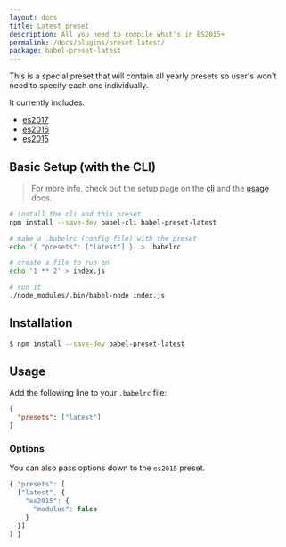 ```yaml
---
layout: docs
title: Latest preset
description: All you need to compile what's in ES2015+
permalink: /docs/plugins/preset-latest/
package: babel-preset-latest
---
```


This is a special preset that will contain all yearly presets so user's won't need to specify each one individually.

It currently includes:

 - [es2017](/docs/plugins/preset-es2017)
 - [es2016](/docs/plugins/preset-es2016)
 - [es2015](/docs/plugins/preset-es2015)

## Basic Setup (with the CLI)

> For more info, check out the setup page on the [cli](/docs/setup/) and the [usage](/docs/usage/cli/) docs.

```sh
# install the cli and this preset
npm install --save-dev babel-cli babel-preset-latest

# make a .babelrc (config file) with the preset
echo '{ "presets": ["latest"] }' > .babelrc

# create a file to run on
echo '1 ** 2' > index.js

# run it
./node_modules/.bin/babel-node index.js
```

## Installation

```sh
$ npm install --save-dev babel-preset-latest
```

## Usage

Add the following line to your `.babelrc` file:

```json
{
  "presets": ["latest"]
}
```

### Options

You can also pass options down to the `es2015` preset.

```js
{ "presets": [
  ["latest", {
    "es2015": {
      "modules": false 
    }
  }]
] }
```
